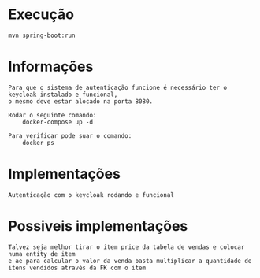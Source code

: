 # Execução
    mvn spring-boot:run
# Informações
    Para que o sistema de autenticação funcione é necessário ter o keycloak instalado e funcional,
    o mesmo deve estar alocado na porta 8080.

    Rodar o seguinte comando:
        docker-compose up -d

    Para verificar pode suar o comando:
        docker ps

# Implementações
    Autenticação com o keycloak rodando e funcional

# Possiveis implementações
    Talvez seja melhor tirar o item price da tabela de vendas e colocar numa entity de item
    e ae para calcular o valor da venda basta multiplicar a quantidade de itens vendidos através da FK com o item